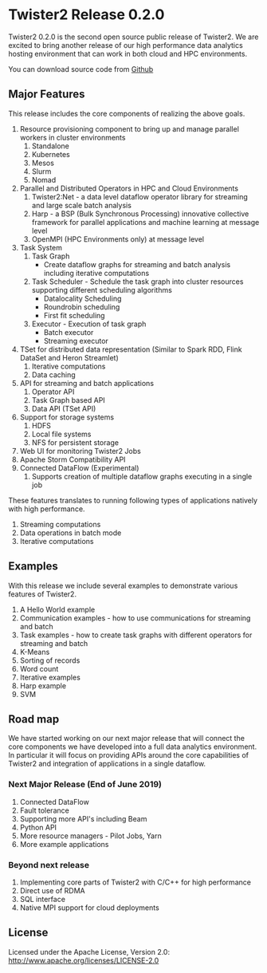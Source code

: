 # Twister2 Release 0.2.0

Twister2 0.2.0 is the second open source public release of Twister2. We are excited to bring another release of our 
high performance data analytics hosting environment that can work in both cloud and HPC environments. 

You can download source code from [Github](https://github.com/DSC-SPIDAL/twister2/releases)

## Major Features

This release includes the core components of realizing the above goals. 

1. Resource provisioning component to bring up and manage parallel workers in cluster environments
    1. Standalone
    2. Kubernetes
    3. Mesos
    4. Slurm 
    5. Nomad
2. Parallel and Distributed Operators in HPC and Cloud Environments
    1. Twister2:Net - a data level dataflow operator library for streaming and large scale batch analysis
    2. Harp - a BSP (Bulk Synchronous Processing) innovative collective framework for parallel applications and machine learning at message level
    3. OpenMPI (HPC Environments only) at message level
3. Task System
    1. Task Graph
       * Create dataflow graphs for streaming and batch analysis including iterative computations
    2. Task Scheduler - Schedule the task graph into cluster resources supporting different scheduling algorithms
       * Datalocality Scheduling
       * Roundrobin scheduling
       * First fit scheduling
    3. Executor - Execution of task graph
       * Batch executor
       * Streaming executor
4. TSet for distributed data representation (Similar to Spark RDD, Flink DataSet and Heron Streamlet)
    1. Iterative computations
    2. Data caching
5. API for streaming and batch applications
    1. Operator API
    2. Task Graph based API
    3. Data API (TSet API)
6. Support for storage systems
    1. HDFS
    2. Local file systems
    3. NFS for persistent storage
7. Web UI for monitoring Twister2 Jobs
8. Apache Storm Compatibility API
9. Connected DataFlow (Experimental)
    1. Supports creation of multiple dataflow graphs executing in a single job
    
These features translates to running following types of applications natively with high performance.

1. Streaming computations
2. Data operations in batch mode
3. Iterative computations

## Examples

With this release we include several examples to demonstrate various features of Twister2.

1. A Hello World example
2. Communication examples - how to use communications for streaming and batch
3. Task examples - how to create task graphs with different operators for streaming and batch
4. K-Means 
5. Sorting of records
6. Word count 
7. Iterative examples
8. Harp example
9. SVM

## Road map

We have started working on our next major release that will connect the core components we have developed 
into a full data analytics environment. In particular it will focus on providing APIs around the core
capabilities of Twister2 and integration of applications in a single dataflow. 

### Next Major Release (End of June 2019)

1. Connected DataFlow
2. Fault tolerance
3. Supporting more API's including Beam  
4. Python API
6. More resource managers - Pilot Jobs, Yarn
7. More example applications

### Beyond next release

1. Implementing core parts of Twister2 with C/C++ for high performance 
3. Direct use of RDMA
5. SQL interface 
6. Native MPI support for cloud deployments

## License

Licensed under the Apache License, Version 2.0: http://www.apache.org/licenses/LICENSE-2.0
